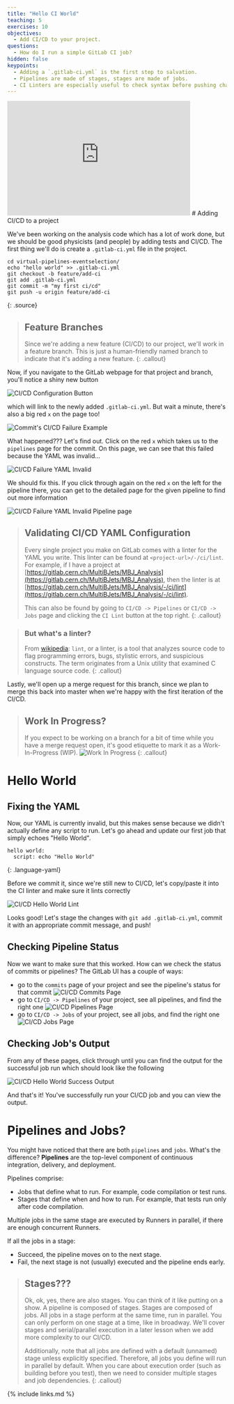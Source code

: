 ```yaml
---
title: "Hello CI World"
teaching: 5
exercises: 10
objectives:
  - Add CI/CD to your project.
questions:
  - How do I run a simple GitLab CI job?
hidden: false
keypoints:
  - Adding a `.gitlab-ci.yml` is the first step to salvation.
  - Pipelines are made of stages, stages are made of jobs.
  - CI Linters are especially useful to check syntax before pushing changes.
---
```

<iframe width="420" height="263" src="https://www.youtube.com/embed/LqeJzIYJCwc?list=PLKZ9c4ONm-VmmTObyNWpz4hB3Hgx8ZWSb" frameborder="0" allow="accelerometer; autoplay; encrypted-media; gyroscope; picture-in-picture" allowfullscreen></iframe>
# Adding CI/CD to a project

We've been working on the analysis code which has a lot of work done, but we should be good physicists (and people) by adding tests and CI/CD. The first thing we'll do is create a `.gitlab-ci.yml` file in the project.

~~~
cd virtual-pipelines-eventselection/
echo "hello world" >> .gitlab-ci.yml
git checkout -b feature/add-ci
git add .gitlab-ci.yml
git commit -m "my first ci/cd"
git push -u origin feature/add-ci
~~~
{: .source}

> ## Feature Branches
>
> Since we're adding a new feature (CI/CD) to our project, we'll work in a feature branch. This is just a human-friendly named branch to indicate that it's adding a new feature.
{: .callout}

Now, if you navigate to the GitLab webpage for that project and branch, you'll notice a shiny new button

![CI/CD Configuration Button]({{site.baseurl}}/fig/ci-cd-configuration-button.png)

which will link to the newly added `.gitlab-ci.yml`. But wait a minute, there's also a big red `x` on the page too!

![Commit's CI/CD Failure Example]({{site.baseurl}}/fig/ci-cd-commit-failure.png)

What happened??? Let's find out. Click on the red `x` which takes us to the `pipelines` page for the commit. On this page, we can see that this failed because the YAML was invalid...

![CI/CD Failure YAML Invalid]({{site.baseurl}}/fig/ci-cd-commit-failure-yaml-invalid.png)

We should fix this. If you click through again on the red `x` on the left for the pipeline there, you can get to the detailed page for the given pipeline to find out more information

![CI/CD Failure YAML Invalid Pipeline page]({{site.baseurl}}/fig/ci-cd-commit-failure-yaml-invalid-pipeline-page.png)

> ## Validating CI/CD YAML Configuration
>
> Every single project you make on GitLab comes with a linter for the YAML you write. This linter can be found at `<project-url>/-/ci/lint`. For example, if I have a project at [https://gitlab.cern.ch/MultiBJets/MBJ_Analysis](https://gitlab.cern.ch/MultiBJets/MBJ_Analysis), then the linter is at [https://gitlab.cern.ch/MultiBJets/MBJ_Analysis/-/ci/lint](https://gitlab.cern.ch/MultiBJets/MBJ_Analysis/-/ci/lint).
>
> This can also be found by going to `CI/CD -> Pipelines` or `CI/CD -> Jobs` page and clicking the `CI Lint` button at the top right.
{: .callout}

> ### But what's a linter?
>
> From [wikipedia](https://en.wikipedia.org/wiki/Lint_(software)): `lint`, or a linter, is a tool that analyzes source code to flag programming errors, bugs, stylistic errors, and suspicious constructs. The term originates from a Unix utility that examined C language source code.
{: .callout}

Lastly, we'll open up a merge request for this branch, since we plan to merge this back into master when we're happy with the first iteration of the CI/CD.

> ## Work In Progress?
>
> If you expect to be working on a branch for a bit of time while you have a merge request open, it's good etiquette to mark it as a Work-In-Progress (WIP).
> ![Work In Progress]({{site.baseurl}}/fig/work-in-progress.png)
{: .callout}

# Hello World

## Fixing the YAML

Now, our YAML is currently invalid, but this makes sense because we didn't actually define any script to run. Let's go ahead and update our first job that simply echoes "Hello World".

~~~
hello world:
  script: echo "Hello World"
~~~
{: .language-yaml}

Before we commit it, since we're still new to CI/CD, let's copy/paste it into the CI linter and make sure it lints correctly

![CI/CD Hello World Lint]({{site.baseurl}}/fig/ci-cd-hello-world-lint.png)

Looks good! Let's stage the changes with `git add .gitlab-ci.yml`, commit it with an appropriate commit message, and push!

## Checking Pipeline Status

Now we want to make sure that this worked. How can we check the status of commits or pipelines? The GitLab UI has a couple of ways:

- go to the `commits` page of your project and see the pipeline's status for that commit
  ![CI/CD Commits Page]({{site.baseurl}}/fig/ci-cd-commits-page.png)
- go to `CI/CD -> Pipelines` of your project, see all pipelines, and find the right one
  ![CI/CD Pipelines Page]({{site.baseurl}}/fig/ci-cd-pipelines-page.png)
- go to `CI/CD -> Jobs` of your project, see all jobs, and find the right one
  ![CI/CD Jobs Page]({{site.baseurl}}/fig/ci-cd-jobs-page.png)

## Checking Job's Output

From any of these pages, click through until you can find the output for the successful job run which should look like the following

![CI/CD Hello World Success Output]({{site.baseurl}}/fig/ci-cd-hello-world-success-output.png)

And that's it! You've successfully run your CI/CD job and you can view the output.

# Pipelines and Jobs?

You might have noticed that there are both `pipelines` and `jobs`. What's the difference? **Pipelines** are the top-level component of continuous integration, delivery, and deployment.

Pipelines comprise:

- Jobs that define what to run. For example, code compilation or test runs.
- Stages that define when and how to run. For example, that tests run only after code compilation.

Multiple jobs in the same stage are executed by Runners in parallel, if there are enough concurrent Runners.

If all the jobs in a stage:

- Succeed, the pipeline moves on to the next stage.
- Fail, the next stage is not (usually) executed and the pipeline ends early.

> ## Stages???
>
> Ok, ok, yes, there are also stages. You can think of it like putting on a show. A pipeline is composed of stages. Stages are composed of jobs. All jobs in a stage perform at the same time, run in parallel. You can only perform on one stage at a time, like in broadway. We'll cover stages and serial/parallel execution in a later lesson when we add more complexity to our CI/CD.
>
> Additionally, note that all jobs are defined with a default (unnamed) stage unless explicitly specified. Therefore, all jobs you define will run in parallel by default. When you care about execution order (such as building before you test), then we need to consider multiple stages and job dependencies.
{: .callout}

{% include links.md %}
